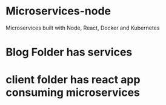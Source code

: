 # Microservices-node
Microservices built with Node, React, Docker and Kubernetes


# Blog Folder has services
# client folder has react app consuming microservices

